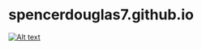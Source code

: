 # spencerdouglas7.github.io

[![Alt text](https://img.youtube.com/vi/VID/0.jpg)](https://www.youtube.com/watch?v=JgYEQMiKT60)
